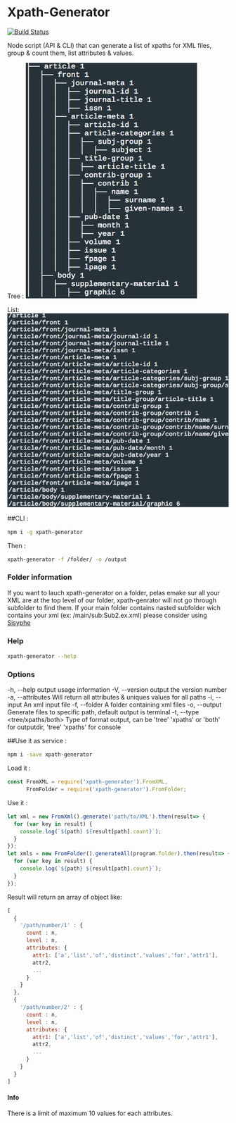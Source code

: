 Xpath-Generator
=====

[![Build Status](https://travis-ci.org/Inist-CNRS/xpath-generator.svg?branch=master)](https://travis-ci.org/Inist-CNRS/xpath-generator)

Node script (API & CLI) that can generate a list of xpaths for XML files, group & count them, list attributes & values.

Tree :
![Xpath-Tree](https://raw.githubusercontent.com/inist-CNRS/xpath-generator/master/xpath-tree-console.png)

List:
![Xpath-List](https://raw.githubusercontent.com/inist-CNRS/xpath-generator/master/xpath-xpaths.png)

##CLI :
```sh
npm i -g xpath-generator
```

Then : 
```sh
xpath-generator -f /folder/ -o /output
```

### Folder information

If you want to lauch xpath-generator on a folder, pelas emake sur all your XML are at the top level of our folder, xpath-genrator will not go through subfolder to find them.
If your main folder contains nasted subfolder wich contains your xml (ex: /main/sub:Sub2.ex.xml) please consider using [Sisyphe](https://github.com/istex/sisyphe)

### Help
```sh
xpath-generator --help
```

### Options
  -h, --help                     output usage information
  -V, --version                  output the version number
  -a, --attributes               Will return all attributes & uniques values for all paths
  -i, --input <path>             An xml input file
  -f, --folder <path>            A folder containing xml files
  -o, --output <path>            Generate files to specific path, default output is terminal
  -t, --type <tree/xpaths/both>  Type of format output, can be 'tree' 'xpaths' or 'both' for outputdir, 'tree' 'xpaths' for console


##Use it as service :
```sh
npm i -save xpath-generator
```

Load it :

```js
const FromXML = require('xpath-generator').FromXML,
      FromFolder = require('xpath-generator').FromFolder;     
```

Use it :
```js
let xml = new FromXml().generate('path/to/XML').then(result=> {
  for (var key in result) {
    console.log(`${path} ${result[path].count}`);
  }
});
let xmls = new FromFolder().generateAll(program.folder).then(result=> {
  for (var key in result) {
    console.log(`${path} ${result[path].count}`);
  }
});
```   

Result will return an array of object like: 

```js
[
  {
    '/path/number/1' : {
      count : n,
      level : n,
      attributes: {
        attr1: ['a','list','of','distinct','values','for','attr1'],
        attr2,
        ...
      }
    }
  },
  {
    '/path/number/2' : {
      count : n,
      level : n,
      attributes: {
        attr1: ['a','list','of','distinct','values','for','attr1'],
        attr2,
        ...
      }
    }
  }
]
```

#### Info
There is a limit of maximum 10 values for each attributes.
